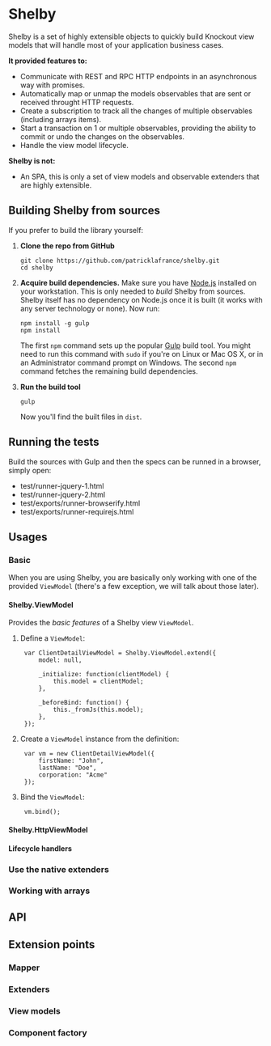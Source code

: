 Shelby
===========

Shelby is a set of highly extensible objects to quickly build Knockout view models that will handle most of your application business cases. 

**It provided features to:**

* Communicate with REST and RPC HTTP endpoints in an asynchronous way with promises.
* Automatically map or unmap the models observables that are sent or received throught HTTP requests.
* Create a subscription to track all the changes of multiple observables (including arrays items).
* Start a transaction on 1 or multiple observables, providing the ability to commit or undo the changes on the observables.
* Handle the view model lifecycle.

**Shelby is not:**

* An SPA, this is only a set of view models and observable extenders that are highly extensible.

## Building Shelby from sources

If you prefer to build the library yourself:

 1. **Clone the repo from GitHub**

        git clone https://github.com/patricklafrance/shelby.git
        cd shelby

 2. **Acquire build dependencies.** Make sure you have [Node.js](http://nodejs.org/) installed on your workstation. This is only needed to _build_ Shelby from sources. Shelby itself has no dependency on Node.js once it is built (it works with any server technology or none). Now run:

        npm install -g gulp
        npm install

    The first `npm` command sets up the popular [Gulp](http://gulpjs.com/) build tool. You might need to run this command with `sudo` if you're on Linux or Mac OS X, or in an Administrator command prompt on Windows. The second `npm` command fetches the remaining build dependencies.

 3. **Run the build tool**

        gulp

    Now you'll find the built files in `dist`.

## Running the tests

Build the sources with Gulp and then the specs can be runned in a browser, simply open:

* test/runner-jquery-1.html
* test/runner-jquery-2.html
* test/exports/runner-browserify.html
* test/exports/runner-requirejs.html

## Usages

### Basic

When you are using Shelby, you are basically only working with one of the provided `ViewModel` (there's a few exception, we will talk about those later).

#### Shelby.ViewModel

Provides the _basic features_ of a Shelby view `ViewModel`.

1. Define a `ViewModel`:

        var ClientDetailViewModel = Shelby.ViewModel.extend({
            model: null,

            _initialize: function(clientModel) {
                this.model = clientModel;
            },

            _beforeBind: function() {
                this._fromJs(this.model);
            },
        });

2. Create a `ViewModel` instance from the definition:
    
        var vm = new ClientDetailViewModel({
            firstName: "John",
            lastName: "Doe",
            corporation: "Acme"
        });

3. Bind the `ViewModel`:

        vm.bind();

#### Shelby.HttpViewModel

#### Lifecycle handlers

### Use the native extenders

### Working with arrays

## API

## Extension points

### Mapper

### Extenders

### View models

### Component factory


